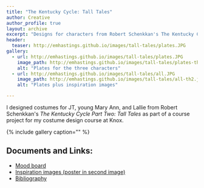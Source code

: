 ```yaml
---
title: "The Kentucky Cycle: Tall Tales"
author: Creative
author_profile: true
layout: archive
excerpt: "Designs for characters from Robert Schenkkan's The Kentucky Cycle Part Two: Tall Tales."
header:
  teaser: http://emhastings.github.io/images/tall-tales/plates.JPG
gallery:
  - url: http://emhastings.github.io/images/tall-tales/plates.JPG
    image_path: http://emhastings.github.io/images/tall-tales/plates-th2.jpg
    alt: "Plates for the three characters"
  - url: http://emhastings.github.io/images/tall-tales/all.JPG
    image_path: http://emhastings.github.io/images/tall-tales/all-th2.jpg
    alt: "Plates plus inspiration images"

---
```


I designed costumes for JT, young Mary Ann, and Lallie from Robert Schenkkan's _The Kentucky Cycle Part Two: Tall Tales_ as part of a course project for my costume design course at Knox.

{% include gallery caption="" %}

## Documents and Links:
* [Mood board](http://emhastings.github.io/files/tall-tales-mood.pdf)
* [Inspiration images (poster in second image)](http://emhastings.github.io/files/tall_tales_inspo.pdf)
* [Bibliography](http://emhastings.github.io/files/tall-tales-sources.pdf)


